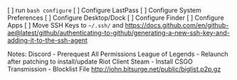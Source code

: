[ ] run `bash configure`
[ ] Configure LastPass
[ ] Configure System Preferences
[ ] Configure Desktop/Dock
[ ] Configure Finder
[ ] Configure Apps
[ ] Move SSH Keys to `~/.ssh/` and https://docs.github.com/en/github-ae@latest/github/authenticating-to-github/generating-a-new-ssh-key-and-adding-it-to-the-ssh-agent

Notes:
Discord - Prerequest All Permissions
League of Legends - Relaunch after patching to install/update Riot Client
Steam - Install CSGO
Transmission - Blocklist File http://john.bitsurge.net/public/biglist.p2p.gz
